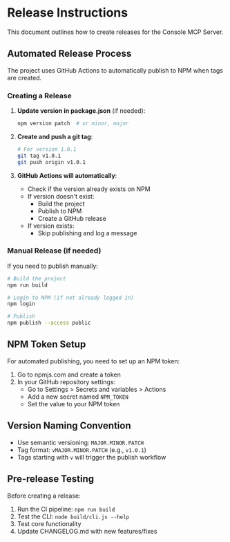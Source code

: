 # Release Instructions

This document outlines how to create releases for the Console MCP Server.

## Automated Release Process

The project uses GitHub Actions to automatically publish to NPM when tags are created.

### Creating a Release

1. **Update version in package.json** (if needed):
   ```bash
   npm version patch  # or minor, major
   ```

2. **Create and push a git tag**:
   ```bash
   # For version 1.0.1
   git tag v1.0.1
   git push origin v1.0.1
   ```

3. **GitHub Actions will automatically**:
   - Check if the version already exists on NPM
   - If version doesn't exist:
     - Build the project
     - Publish to NPM
     - Create a GitHub release
   - If version exists:
     - Skip publishing and log a message

### Manual Release (if needed)

If you need to publish manually:

```bash
# Build the project
npm run build

# Login to NPM (if not already logged in)
npm login

# Publish
npm publish --access public
```

## NPM Token Setup

For automated publishing, you need to set up an NPM token:

1. Go to npmjs.com and create a token
2. In your GitHub repository settings:
   - Go to Settings > Secrets and variables > Actions
   - Add a new secret named `NPM_TOKEN`
   - Set the value to your NPM token

## Version Naming Convention

- Use semantic versioning: `MAJOR.MINOR.PATCH`
- Tag format: `vMAJOR.MINOR.PATCH` (e.g., `v1.0.1`)
- Tags starting with `v` will trigger the publish workflow

## Pre-release Testing

Before creating a release:

1. Run the CI pipeline: `npm run build`
2. Test the CLI: `node build/cli.js --help`
3. Test core functionality
4. Update CHANGELOG.md with new features/fixes
